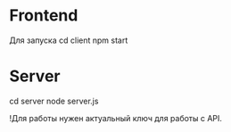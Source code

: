 # Frontend
Для запуска
cd client
npm start

# Server
cd server
node server.js

!Для работы нужен актуальный ключ для работы с API.


